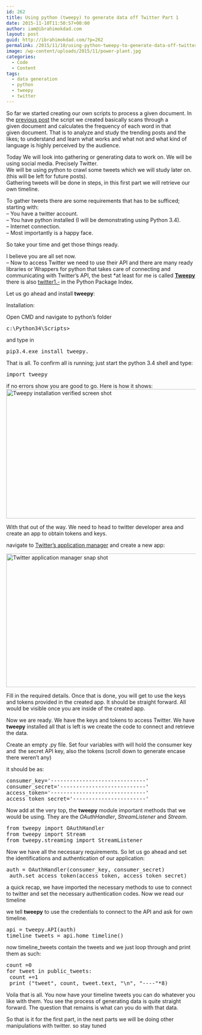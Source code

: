 ```yaml
---
id: 262
title: Using python (tweepy) to generate data off Twitter Part 1
date: 2015-11-10T11:50:57+00:00
author: iam@ibrahimokdad.com
layout: post
guid: http://ibrahimokdad.com/?p=262
permalink: /2015/11/10/using-python-tweepy-to-generate-data-off-twitter-part-1/
image: /wp-content/uploads/2015/11/power-plant.jpg
categories:
  - Code
  - Content
tags:
  - data generation
  - python
  - tweepy
  - twitter
---
```

So far we started creating our own scripts to process a given document. In the [previous post](http://ibrahimokdad.com/2015/11/02/playing-with-data-words-count/) the script we created basically scans through a given document and calculates the frequency of each word in that given document. That is to analyze and study the trending posts and the likes; to understand and learn what works and what not and what kind of language is highly perceived by the audience.

Today We will look into gathering or generating data to work on. We will be using social media. Precisely Twitter.  
We will be using python to crawl some tweets which we will study later on. (this will be left for future posts).  
Gathering tweets will be done in steps, in this first part we will retrieve our own timeline.

<!--more-->

To gather tweets there are some requirements that has to be sufficed; starting with:  
&#8211; You have a twitter account.  
&#8211; You have python installed (I will be demonstrating using Python 3.4).  
&#8211; Internet connection.  
&#8211; Most importantly is a happy face.

So take your time and get those things ready.

I believe you are all set now.  
&#8211; Now to access Twitter we need to use their API and there are many ready libraries or Wrappers for python that takes care of connecting and communicating with Twitter&#8217;s API, the best *at least for me is called **[Tweepy](https://github.com/tweepy/tweepy)** there is also [twitter1.-](https://pypi.python.org/pypi/twitter) in the Python Package Index.

Let us go ahead and install **tweepy**:

Installation:

Open CMD and navigate to python&#8217;s folder

<pre>c:\Python34\Scripts&gt;</pre>

and type in

<pre>pip3.4.exe install tweepy.</pre>

That is all. To confirm all is running; just start the python 3.4 shell and type:

<pre>import tweepy</pre>

if no errors show you are good to go. Here is how it shows:  
[<img class="alignnone wp-image-264 size-full" src="http://ibrahimokdad.com/wp-content/uploads/2015/11/Verify_Tweepy.png" alt="Tweepy installation verified screen shot" width="676" height="343" srcset="http://ibrahimokdad.site/wp-content/uploads/2015/11/Verify_Tweepy.png 676w, http://ibrahimokdad.site/wp-content/uploads/2015/11/Verify_Tweepy-300x152.png 300w" sizes="(max-width: 676px) 100vw, 676px" />](http://ibrahimokdad.com/wp-content/uploads/2015/11/Verify_Tweepy.png)

With that out of the way. We need to head to twitter developer area and create an app to obtain tokens and keys.

navigate to [Twitter&#8217;s application manager](https://apps.twitter.com/) and create a new app:

[<img class="alignnone wp-image-265 size-large" src="http://ibrahimokdad.com/wp-content/uploads/2015/11/twitter_app_manager-1024x518.png" alt="Twitter application manager snap shot" width="700" height="354" srcset="http://ibrahimokdad.site/wp-content/uploads/2015/11/twitter_app_manager-1024x518.png 1024w, http://ibrahimokdad.site/wp-content/uploads/2015/11/twitter_app_manager-300x152.png 300w, http://ibrahimokdad.site/wp-content/uploads/2015/11/twitter_app_manager.png 1181w" sizes="(max-width: 700px) 100vw, 700px" />](http://ibrahimokdad.com/wp-content/uploads/2015/11/twitter_app_manager.png)

Fill in the required details. Once that is done, you will get to use the keys and tokens provided in the created app. It should be straight forward. All would be visible once you are inside of the created app.

Now we are ready. We have the keys and tokens to access Twitter. We have **tweepy** installed all that is left is we create the code to connect and retrieve the data.

Create an empty .py file. Set four variables with will hold the consumer key and  the secret API key, also the tokens (scroll down to generate encase there weren&#8217;t any)

it should be as:

<pre>consumer_key='------------------------------'
consumer_secret='---------------------------'
access_token='------------------------------'
access_token_secret='-----------------------'
</pre>

Now add at the very top, the **tweepy** module important methods that we would be using. They are the _OAuthHandler_, _StreamListener_ and _Stream_.

<pre>from tweepy import OAuthHandler
from tweepy import Stream
from tweepy.streaming import StreamListener</pre>

Now we have all the necessary requirements. So let us go ahead and set the identifications and authentication of our application:

<pre>auth = OAuthHandler(consumer_key, consumer_secret)
 auth.set_access_token(access_token, access_token_secret)</pre>

a quick recap, we have imported the necessary methods to use to connect to twitter and set the necessary authentication codes. Now we read our timeline

we tell **tweepy** to use the credentials to connect to the API and ask for own timeline.

<pre>api = tweepy.API(auth)
timeline_tweets = api.home_timeline()</pre>

now timeline_tweets contain the tweets and we just loop through and print them as such:

<pre>count =0 
for tweet in public_tweets:
 count +=1
 print ("tweet", count, tweet.text, "\n", "----"*8)
</pre>

Voila that is all. You now have your timeline tweets you can do whatever you like with them. You see the process of generating data is quite straight forward. The question that remains is what can you do with that data.

So that is it for the first part, in the next parts we will be doing other manipulations with twitter. so stay tuned